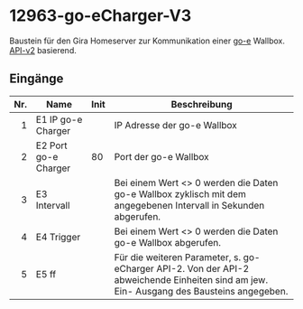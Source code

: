 # 12963-go-eCharger-V3
Baustein für den Gira Homeserver zur Kommunikation einer [go-e](https://go-e.com/) Wallbox. [API-v2](https://github.com/goecharger/go-eCharger-API-v2/blob/main/apikeys-en.md) basierend.

## Eingänge


| Nr. | Name | Init | Beschreibung |
|-----:|---------------| ---- | --- |
| 1 | E1 IP go-e Charger |  | IP Adresse der go-e Wallbox |
| 2 | E2 Port go-e Charger | 80 | Port der go-e Wallbox |
| 3 | E3 Intervall |   | Bei einem Wert <> 0 werden die Daten go-e Wallbox zyklisch mit dem angegebenen Intervall in Sekunden abgerufen. |
| 4 | E4 Trigger |   | Bei einem Wert <> 0 werden die Daten go-e Wallbox abgerufen. |
| 5 | E5 ff |   | Für die weiteren Parameter, s. go-eCharger API-2. Von der API-2 abweichende Einheiten sind am jew. Ein- Ausgang des Bausteins angegeben. |

